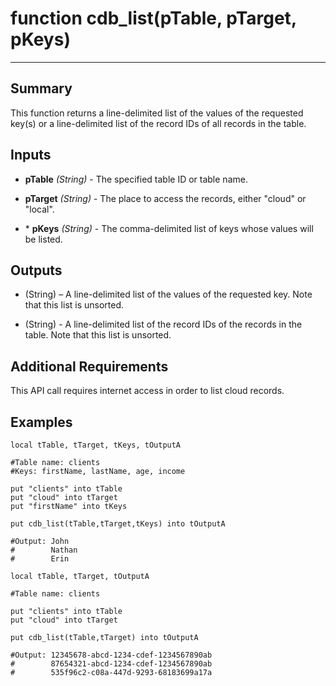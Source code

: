 # function cdb_list(pTable, pTarget, pKeys)
---
## Summary
This function returns a line-delimited list of the values of the requested key(s) or a line-delimited list of the record IDs of all records in the table.

## Inputs
* **pTable** *(String)* - The specified table ID or table name.

* **pTarget** *(String)* - The place to access the records, either "cloud" or "local".

* \* **pKeys** *(String)* - The comma-delimited list of keys whose values will be listed.

## Outputs
* (String) – A line-delimited list of the values of the requested key. Note that this list is unsorted.

* (String) - A line-delimited list of the record IDs of the records in the table. Note that this list is unsorted.

## Additional Requirements
This API call requires internet access in order to list cloud records.

## Examples
```livecodeserver
local tTable, tTarget, tKeys, tOutputA

#Table name: clients
#Keys: firstName, lastName, age, income

put "clients" into tTable
put "cloud" into tTarget
put "firstName" into tKeys

put cdb_list(tTable,tTarget,tKeys) into tOutputA

#Output: John
#        Nathan
#        Erin
```
```
local tTable, tTarget, tOutputA

#Table name: clients

put "clients" into tTable
put "cloud" into tTarget

put cdb_list(tTable,tTarget) into tOutputA

#Output: 12345678-abcd-1234-cdef-1234567890ab
#        87654321-abcd-1234-cdef-1234567890ab
#        535f96c2-c08a-447d-9293-68183699a17a
```